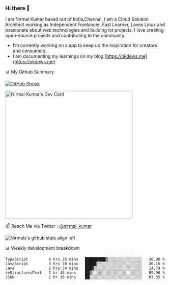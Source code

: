 ### Hi there 👋

 I am Nirmal Kumar based out of India,Chennai. I am a Cloud Solution Architect working as Independent Freelancer. Fast Learner, Loves Linux and passionate about web technologies and building iot projects. I love creating open-source projects and contributing to the community.

- I’m currently working on a app to keep up the inspiration for creators and consumers.
- I am documenting my learnings on my blog [https://nkdews.me](https://nkdews.me)


📊 My Github Summary

[![GitHub Streak](https://github-readme-streak-stats.herokuapp.com?user=nk-gears&theme=dark&hide_border=true&date_format=M%20j%5B%2C%20Y%5D)](https://git.io/streak-stats)

<a href="https://app.daily.dev/nirmal_kumar"><img src="https://api.daily.dev/devcards/a16cfcf02d384b16b41de71ce4d1d811.png?r=8ve" width="400" alt="Nirmal Kumar's Dev Card"/></a>

📫 Reach Me via  Twitter : [@nirmal_kumar](https://twitter.com/nirmal_kumar)

![Nirmals's github stats align left](https://github-readme-stats.vercel.app/api?username=nk-gears&show_icons=true)


📊 Weekly development breakdown

<!--START_SECTION:waka-->

```text
TypeScript         6 hrs 25 mins   █████████▒░░░░░░░░░░░░░░░   36.90 %
JavaScript         3 hrs 30 mins   █████░░░░░░░░░░░░░░░░░░░░   20.16 %
Java               2 hrs 34 mins   ███▓░░░░░░░░░░░░░░░░░░░░░   14.74 %
reStructuredText   1 hr 43 mins    ██▒░░░░░░░░░░░░░░░░░░░░░░   09.90 %
JSON               1 hr 16 mins    ██░░░░░░░░░░░░░░░░░░░░░░░   07.35 %
```

<!--END_SECTION:waka-->


